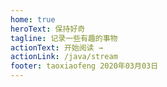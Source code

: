 ```yaml
---
home: true
heroText: 保持好奇
tagline: 记录一些有趣的事物
actionText: 开始阅读 →
actionLink: /java/stream
footer: taoxiaofeng 2020年03月03日
---
```

